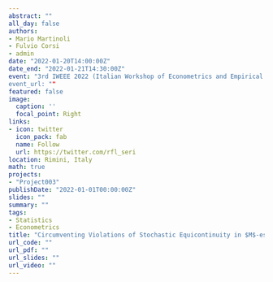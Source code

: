 ```yaml
---
abstract: ""
all_day: false
authors:
- Mario Martinoli
- Fulvio Corsi
- admin
date: "2022-01-20T14:00:00Z"
date_end: "2022-01-21T14:30:00Z"
event: "3rd IWEEE 2022 (Italian Workshop of Econometrics and Empirical Economics): High-dimensional and Multivariate Econometrics: Theory and Practice
event_url: ""
featured: false
image:
  caption: ''
  focal_point: Right
links:
- icon: twitter
  icon_pack: fab
  name: Follow
  url: https://twitter.com/rfl_seri
location: Rimini, Italy
math: true
projects:
- "Project003"
publishDate: "2022-01-01T00:00:00Z"
slides: ""
summary: ""
tags:
- Statistics
- Econometrics
title: "Circumventing Violations of Stochastic Equicontinuity in $M$-estimation"
url_code: ""
url_pdf: ""
url_slides: ""
url_video: ""
---
```


